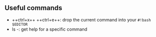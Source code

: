 ## Useful commands

- ++ctrl+x++ ++ctrl+e++: drop the current command into your `#!bash $EDITOR`
- ls -<tab>: get help for a specific command
